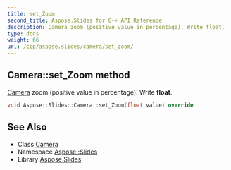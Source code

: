 ```yaml
---
title: set_Zoom
second_title: Aspose.Slides for C++ API Reference
description: Camera zoom (positive value in percentage). Write float.
type: docs
weight: 66
url: /cpp/aspose.slides/camera/set_zoom/
---
```

## Camera::set_Zoom method


[Camera](../) zoom (positive value in percentage). Write **float**.

```cpp
void Aspose::Slides::Camera::set_Zoom(float value) override
```

## See Also

* Class [Camera](../)
* Namespace [Aspose::Slides](../../)
* Library [Aspose.Slides](../../../)
